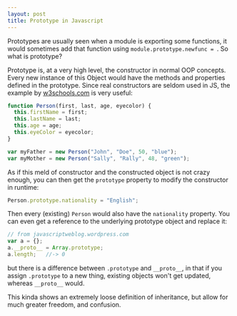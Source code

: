 ```yaml
---
layout: post
title: Prototype in Javascript
---
```


Prototypes are usually seen when a module is exporting some functions, it would sometimes add that function using `module.prototype.newfunc = `. So what is prototype?

Prototype is, at a very high level, the constructor in normal OOP concepts. Every new instance of this Object would have the methods and properties defined in the prototype. Since real constructors are seldom used in JS, the example by [w3schools.com](www.w3schools.com/js/js_object_prototypes.asp) is very useful:

```javascript
function Person(first, last, age, eyecolor) {
  this.firstName = first;
  this.lastName = last;
  this.age = age;
  this.eyeColor = eyecolor;
}

var myFather = new Person("John", "Doe", 50, "blue");
var myMother = new Person("Sally", "Rally", 48, "green");
```

As if this meld of constructor and the constructed object is not crazy enough, you can then get the `prototype` property to modify the constructor in runtime:

```javascript
Person.prototype.nationality = "English";
```

Then every (existing) `Person` would also have the `nationality` property. You can even get a reference to the underlying prototype object and replace it:

```javascript
// from javascriptweblog.wordpress.com
var a = {};
a.__proto__ = Array.prototype;
a.length;   //-> 0
```

but there is a difference between `.prototype` and `__proto__`, in that if you assign `.prototype` to a new thing, existing objects won't get updated, whereas `__proto__` would. 

This kinda shows an extremely loose definition of inheritance, but allow for much greater freedom, and confusion.
